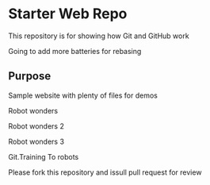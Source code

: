 # Starter Web Repo

This repository is for showing how Git and GitHub work

Going to add more batteries for rebasing
## Purpose

Sample website with plenty of files for demos

Robot wonders

Robot wonders 2

Robot wonders 3

Git.Training To robots 

Please fork this repository and issull pull request for review
